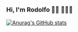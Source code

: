 ### Hi, I'm Rodolfo 👋🏽 🧑🏽‍💻

[![Anurag's GitHub stats](https://github-readme-stats.vercel.app/api?username=rodojml)](https://github.com/anuraghazra/github-readme-stats)
